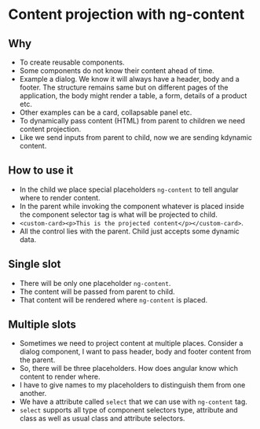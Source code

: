 # Content projection with ng-content

## Why

- To create reusable components.
- Some components do not know their content ahead of time.
- Example a dialog. We know it will always have a header, body and a footer. The structure remains same but on different pages
 of the application, the body might render a table, a form, details of a product etc.
- Other examples can be a card, collapsable panel etc.
- To dynamically pass content (HTML) from parent to children we need content projection.
- Like we send inputs from parent to child, now we are sending kdynamic content.

## How to use it

- In the child we place special placeholders `ng-content` to tell angular where to render content.
- In the parent while invoking the component whatever is placed inside the component selector tag is what will be projected to 
  child.
- `<custom-card><p>This is the projected content</p></custom-card>`.
- All the control lies with the parent. Child just accepts some dynamic data.


## Single slot

- There will be only one placeholder `ng-content`.
- The content will be passed from parent to child.
- That content will be rendered where `ng-content` is placed.

## Multiple slots

- Sometimes we need to project content at multiple places. Consider a dialog component, I want to pass header, body and 
  footer content from the parent.
- So, there will be three placeholders. How does angular know which content to render where.
- I have to give names to my placeholders to distinguish them from one another.
- We have a attribute called `select` that we can use with `ng-content` tag.
- `select` supports all type of component selectors type, attribute and class as well as usual class and attribute selectors.




